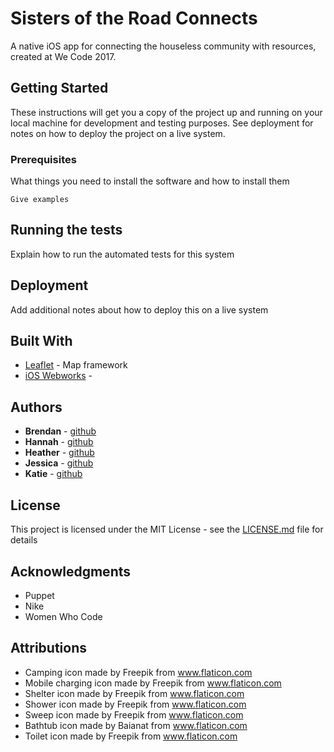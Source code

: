 # Sisters of the Road Connects
A native iOS app for connecting the houseless community with resources, created at We Code 2017.

## Getting Started

These instructions will get you a copy of the project up and running on your local machine for development and testing purposes. See deployment for notes on how to deploy the project on a live system.

### Prerequisites

What things you need to install the software and how to install them

```
Give examples
```

## Running the tests

Explain how to run the automated tests for this system

## Deployment

Add additional notes about how to deploy this on a live system

## Built With

* [Leaflet](http://leaflet.js/) - Map framework
* [iOS Webworks]() -

## Authors

* **Brendan** - [github](https://github.com/gepetto503)
* **Hannah** - [github](https://github.com/)
* **Heather** - [github](https://github.com/)
* **Jessica** - [github](https://github.com/jessicagreben)
* **Katie** - [github](https://github.com/KatSaldivar)

## License

This project is licensed under the MIT License - see the [LICENSE.md](LICENSE.md) file for details

## Acknowledgments

* Puppet
* Nike
* Women Who Code

## Attributions
 * Camping icon made by Freepik from www.flaticon.com
 * Mobile charging icon made by Freepik from www.flaticon.com
 * Shelter icon made by Freepik from www.flaticon.com
 * Shower icon made by Freepik from www.flaticon.com
 * Sweep icon made by Freepik from www.flaticon.com
 * Bathtub icon made by Baianat from www.flaticon.com
 * Toilet icon made by Freepik from www.flaticon.com
